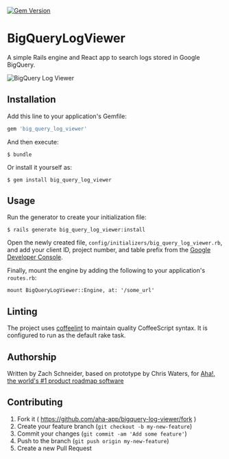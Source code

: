 [![Gem Version](https://badge.fury.io/rb/big_query_log_viewer.svg)](http://badge.fury.io/rb/big_query_log_viewer)

# BigQueryLogViewer

A simple Rails engine and React app to search logs stored in Google BigQuery.

![BigQuery Log Viewer](https://cloud.githubusercontent.com/assets/1896112/9646564/7877bcda-519a-11e5-8bfb-bc34dc93de9e.png)

## Installation

Add this line to your application's Gemfile:

```ruby
gem 'big_query_log_viewer'
```

And then execute:

    $ bundle

Or install it yourself as:

    $ gem install big_query_log_viewer

## Usage

Run the generator to create your initialization file:

    $ rails generate big_query_log_viewer:install

Open the newly created file, `config/initializers/big_query_log_viewer.rb`, and add your client ID, project number, and table prefix from the [Google Developer Console](https://console.developers.google.com).

Finally, mount the engine by adding the following to your application's `routes.rb`: 

`mount BigQueryLogViewer::Engine, at: '/some_url'`

## Linting

The project uses [coffeelint](http://www.coffeelint.org/) to maintain quality CoffeeScript syntax. It is configured to run as the default rake task.

## Authorship

Written by Zach Schneider, based on prototype by Chris Waters, for [Aha!, the world's #1 product roadmap software](http://www.aha.io/)

## Contributing

1. Fork it ( https://github.com/aha-app/bigquery-log-viewer/fork )
2. Create your feature branch (`git checkout -b my-new-feature`)
3. Commit your changes (`git commit -am 'Add some feature'`)
4. Push to the branch (`git push origin my-new-feature`)
5. Create a new Pull Request
